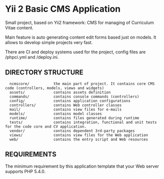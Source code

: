 Yii 2 Basic CMS Application
================================

Small project, based on Yii2 framework: CMS for managing of Curriculum Vitae content.

Main feature is auto generating content edit forms based just on models. It allows to develop simple projects very fast.

There are CI and deploy systems used for the project, config files are /phpci.yml and /deploy.ini.


DIRECTORY STRUCTURE
-------------------

      ncmscore/           the main part of project. It contains core CMS code (controllers, models, views and widgets)
      assets/             contains assets definition
      commands/           contains console commands (controllers)
      config/             contains application configurations
      controllers/        contains Web controller classes
      mail/               contains view files for e-mails
      models/             contains model classes
      runtime/            contains files generated during runtime
      tests/              contains integration, functional and unit tests for the code core and CV application. 
      vendor/             contains dependent 3rd-party packages
      views/              contains view files for the Web application
      web/                contains the entry script and Web resources



REQUIREMENTS
------------

The minimum requirement by this application template that your Web server supports PHP 5.4.0.
